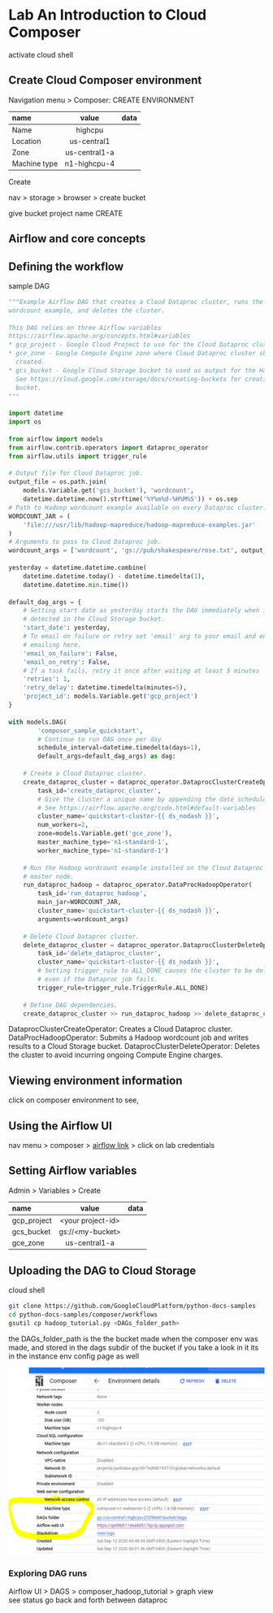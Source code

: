 # Lab An Introduction to Cloud Composer
activate cloud shell

## Create Cloud Composer environment

Navigation menu > Composer:
CREATE ENVIRONMENT

|name|value|data|
|:------|:------:|------:|
|Name|highcpu||
|Location|us-central1||
|Zone|us-central1-a||
|Machine type|	n1-highcpu-4||

Create

nav > storage > browser > create bucket

give bucket  project name
CREATE

## Airflow and core concepts

## Defining the workflow

sample DAG 

```python
"""Example Airflow DAG that creates a Cloud Dataproc cluster, runs the Hadoop
wordcount example, and deletes the cluster.

This DAG relies on three Airflow variables
https://airflow.apache.org/concepts.html#variables
* gcp_project - Google Cloud Project to use for the Cloud Dataproc cluster.
* gce_zone - Google Compute Engine zone where Cloud Dataproc cluster should be
  created.
* gcs_bucket - Google Cloud Storage bucket to used as output for the Hadoop jobs from Dataproc.
  See https://cloud.google.com/storage/docs/creating-buckets for creating a
  bucket.
"""

import datetime
import os

from airflow import models
from airflow.contrib.operators import dataproc_operator
from airflow.utils import trigger_rule

# Output file for Cloud Dataproc job.
output_file = os.path.join(
    models.Variable.get('gcs_bucket'), 'wordcount',
    datetime.datetime.now().strftime('%Y%m%d-%H%M%S')) + os.sep
# Path to Hadoop wordcount example available on every Dataproc cluster.
WORDCOUNT_JAR = (
    'file:///usr/lib/hadoop-mapreduce/hadoop-mapreduce-examples.jar'
)
# Arguments to pass to Cloud Dataproc job.
wordcount_args = ['wordcount', 'gs://pub/shakespeare/rose.txt', output_file]

yesterday = datetime.datetime.combine(
    datetime.datetime.today() - datetime.timedelta(1),
    datetime.datetime.min.time())

default_dag_args = {
    # Setting start date as yesterday starts the DAG immediately when it is
    # detected in the Cloud Storage bucket.
    'start_date': yesterday,
    # To email on failure or retry set 'email' arg to your email and enable
    # emailing here.
    'email_on_failure': False,
    'email_on_retry': False,
    # If a task fails, retry it once after waiting at least 5 minutes
    'retries': 1,
    'retry_delay': datetime.timedelta(minutes=5),
    'project_id': models.Variable.get('gcp_project')
}

with models.DAG(
        'composer_sample_quickstart',
        # Continue to run DAG once per day
        schedule_interval=datetime.timedelta(days=1),
        default_args=default_dag_args) as dag:

    # Create a Cloud Dataproc cluster.
    create_dataproc_cluster = dataproc_operator.DataprocClusterCreateOperator(
        task_id='create_dataproc_cluster',
        # Give the cluster a unique name by appending the date scheduled.
        # See https://airflow.apache.org/code.html#default-variables
        cluster_name='quickstart-cluster-{{ ds_nodash }}',
        num_workers=2,
        zone=models.Variable.get('gce_zone'),
        master_machine_type='n1-standard-1',
        worker_machine_type='n1-standard-1')

    # Run the Hadoop wordcount example installed on the Cloud Dataproc cluster
    # master node.
    run_dataproc_hadoop = dataproc_operator.DataProcHadoopOperator(
        task_id='run_dataproc_hadoop',
        main_jar=WORDCOUNT_JAR,
        cluster_name='quickstart-cluster-{{ ds_nodash }}',
        arguments=wordcount_args)

    # Delete Cloud Dataproc cluster.
    delete_dataproc_cluster = dataproc_operator.DataprocClusterDeleteOperator(
        task_id='delete_dataproc_cluster',
        cluster_name='quickstart-cluster-{{ ds_nodash }}',
        # Setting trigger_rule to ALL_DONE causes the cluster to be deleted
        # even if the Dataproc job fails.
        trigger_rule=trigger_rule.TriggerRule.ALL_DONE)

    # Define DAG dependencies.
    create_dataproc_cluster >> run_dataproc_hadoop >> delete_dataproc_cluster
```


DataprocClusterCreateOperator: Creates a Cloud Dataproc cluster.
DataProcHadoopOperator: Submits a Hadoop wordcount job and writes results to a Cloud Storage bucket.
DataprocClusterDeleteOperator: Deletes the cluster to avoid incurring ongoing Compute Engine charges.


## Viewing environment information

click on composer environment to see,

## Using the Airflow UI

nav menu > composer > [airflow link]() > click on lab credentials

## Setting Airflow variables

Admin > Variables > Create

|name|value|data|
|:------|:------:|------:|
|gcp_project|\<your project-id>||
|gcs_bucket|gs://\<my-bucket>||
|gce_zone|us-central1-a||

## Uploading the DAG to Cloud Storage

cloud shell


```bash
git clone https://github.com/GoogleCloudPlatform/python-docs-samples
cd python-docs-samples/composer/workflows
gsutil cp hadoop_tutorial.py <DAGs_folder_path>
```
the  DAGs_folder_path is the the bucket made when the composer env was made, and stored in the dags subdir of the bucket if you take a look in it
its in the instance env config page as well

![](dags_folder_location.PNG)

### Exploring DAG runs

Airflow UI > DAGS > composer_hadoop_tutorial > graph view  
see status
go back and forth between dataproc